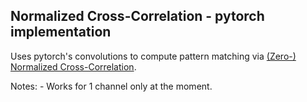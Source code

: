 Normalized Cross-Correlation - pytorch implementation
-----------------------------------------------------

Uses pytorch's convolutions to compute pattern matching via [(Zero-) Normalized Cross-Correlation](https://en.wikipedia.org/wiki/Cross-correlation#Zero-normalized_cross-correlation_(ZNCC)).

Notes:
    - Works for 1 channel only at the moment.
